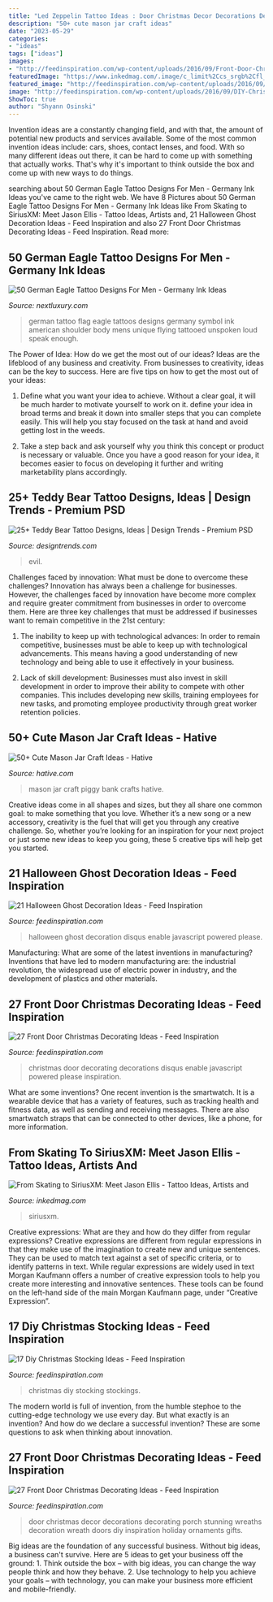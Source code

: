 ```yaml
---
title: "Led Zeppelin Tattoo Ideas : Door Christmas Decor Decorations Decorating Porch Stunning Wreaths Decoration Wreath Doors Diy Inspiration Holiday Ornaments Gifts"
description: "50+ cute mason jar craft ideas"
date: "2023-05-29"
categories:
- "ideas"
tags: ["ideas"]
images:
- "http://feedinspiration.com/wp-content/uploads/2016/09/Front-Door-Christmas-Decorations.jpg"
featuredImage: "https://www.inkedmag.com/.image/c_limit%2Ccs_srgb%2Cfl_progressive%2Cq_auto:good%2Cw_700/MTY0ODQ1MjM1MDgyMzcyMTkx/964a7692.jpg"
featured_image: "http://feedinspiration.com/wp-content/uploads/2016/09/DIY-Christmas-Stockings-1.jpg"
image: "http://feedinspiration.com/wp-content/uploads/2016/09/DIY-Christmas-Stockings-1.jpg"
ShowToc: true
author: "Shyann Osinski"
---
```



Invention ideas are a constantly changing field, and with that, the amount of potential new products and services available. Some of the most common invention ideas include: cars, shoes, contact lenses, and food. With so many different ideas out there, it can be hard to come up with something that actually works. That's why it's important to think outside the box and come up with new ways to do things.

	

		
searching about 50 German Eagle Tattoo Designs For Men - Germany Ink Ideas you've came to the right web. We have 8 Pictures about 50 German Eagle Tattoo Designs For Men - Germany Ink Ideas like From Skating to SiriusXM: Meet Jason Ellis - Tattoo Ideas, Artists and, 21 Halloween Ghost Decoration Ideas - Feed Inspiration and also 27 Front Door Christmas Decorating Ideas - Feed Inspiration. Read more:
		
    
## 50 German Eagle Tattoo Designs For Men - Germany Ink Ideas

<img loading=lazy src="http://nextluxury.com/wp-content/uploads/german-flag-with-flying-eagle-mens-shoulder-tattoo.jpg" onerror="this.onerror=null;this.src='https://tse3.mm.bing.net/th?id=OIP.8C4wWpju5iUB4cYMM85KfgHaHa&amp;pid=15.1';" alt="50 German Eagle Tattoo Designs For Men - Germany Ink Ideas">

_Source: nextluxury.com_

>german tattoo flag eagle tattoos designs germany symbol ink american shoulder body mens unique flying tattooed unspoken loud speak enough. 

	

The Power of Idea: How do we get the most out of our ideas?
Ideas are the lifeblood of any business and creativity. From businesses to creativity, ideas can be the key to success. Here are five tips on how to get the most out of your ideas:
1. Define what you want your idea to achieve. Without a clear goal, it will be much harder to motivate yourself to work on it. define your idea in broad terms and break it down into smaller steps that you can complete easily. This will help you stay focused on the task at hand and avoid getting lost in the weeds.

2. Take a step back and ask yourself why you think this concept or product is necessary or valuable. Once you have a good reason for your idea, it becomes easier to focus on developing it further and writing marketability plans accordingly.

    
## 25+ Teddy Bear Tattoo Designs, Ideas | Design Trends - Premium PSD

<img loading=lazy src="https://images.designtrends.com/wp-content/uploads/2016/03/08112356/Evil-Tattoo-of-Teddy-Bear.jpg" onerror="this.onerror=null;this.src='https://tse4.mm.bing.net/th?id=OIP.m-5gmlQUMOdwQ6XT3ZjnRQHaHa&amp;pid=15.1';" alt="25+ Teddy Bear Tattoo Designs, Ideas | Design Trends - Premium PSD">

_Source: designtrends.com_

>evil. 

	

Challenges faced by innovation: What must be done to overcome these challenges?
Innovation has always been a challenge for businesses. However, the challenges faced by innovation have become more complex and require greater commitment from businesses in order to overcome them. Here are three key challenges that must be addressed if businesses want to remain competitive in the 21st century:
1. The inability to keep up with technological advances: In order to remain competitive, businesses must be able to keep up with technological advancements. This means having a good understanding of new technology and being able to use it effectively in your business.

2. Lack of skill development: Businesses must also invest in skill development in order to improve their ability to compete with other companies. This includes developing new skills, training employees for new tasks, and promoting employee productivity through great worker retention policies.


    
## 50+ Cute Mason Jar Craft Ideas - Hative

<img loading=lazy src="https://hative.com/wp-content/uploads/2014/02/mason-jar-crafts/mason-jar-craft-of-piggy-bank-2.jpg" onerror="this.onerror=null;this.src='https://tse1.mm.bing.net/th?id=OIP.MJKQIs7q3Y0bBFAzYQ2eNwHaKX&amp;pid=15.1';" alt="50+ Cute Mason Jar Craft Ideas - Hative">

_Source: hative.com_

>mason jar craft piggy bank crafts hative. 

	

Creative ideas come in all shapes and sizes, but they all share one common goal: to make something that you love. Whether it’s a new song or a new accessory, creativity is the fuel that will get you through any creative challenge. So, whether you’re looking for an inspiration for your next project or just some new ideas to keep you going, these 5 creative tips will help get you started.

    
## 21 Halloween Ghost Decoration Ideas - Feed Inspiration

<img loading=lazy src="http://feedinspiration.com/wp-content/uploads/2016/09/Halloween-Ghost-Decoration.jpg" onerror="this.onerror=null;this.src='https://tse1.mm.bing.net/th?id=OIP.Q5cxhq5ePfFh65way0NUbwHaKQ&amp;pid=15.1';" alt="21 Halloween Ghost Decoration Ideas - Feed Inspiration">

_Source: feedinspiration.com_

>halloween ghost decoration disqus enable javascript powered please. 

	

Manufacturing: What are some of the latest inventions in manufacturing?
Inventions that have led to modern manufacturing are: the industrial revolution, the widespread use of electric power in industry, and the development of plastics and other materials.

    
## 27 Front Door Christmas Decorating Ideas - Feed Inspiration

<img loading=lazy src="http://feedinspiration.com/wp-content/uploads/2016/09/Front-Door-Christmas-Decorations.jpg" onerror="this.onerror=null;this.src='https://tse3.mm.bing.net/th?id=OIP.tu_h0feqi1Yeq20fsUyISwHaLJ&amp;pid=15.1';" alt="27 Front Door Christmas Decorating Ideas - Feed Inspiration">

_Source: feedinspiration.com_

>christmas door decorating decorations disqus enable javascript powered please inspiration. 

	

What are some inventions?
One recent invention is the smartwatch. It is a wearable device that has a variety of features, such as tracking health and fitness data, as well as sending and receiving messages. There are also smartwatch straps that can be connected to other devices, like a phone, for more information.

    
## From Skating To SiriusXM: Meet Jason Ellis - Tattoo Ideas, Artists And

<img loading=lazy src="https://www.inkedmag.com/.image/c_limit%2Ccs_srgb%2Cfl_progressive%2Cq_auto:good%2Cw_700/MTY0ODQ1MjM1MDgyMzcyMTkx/964a7692.jpg" onerror="this.onerror=null;this.src='https://tse2.mm.bing.net/th?id=OIP.TH2XPLPqaMjLdCW1pzdZMAHaLH&amp;pid=15.1';" alt="From Skating to SiriusXM: Meet Jason Ellis - Tattoo Ideas, Artists and">

_Source: inkedmag.com_

>siriusxm. 

	

Creative expressions: What are they and how do they differ from regular expressions?
Creative expressions are different from regular expressions in that they make use of the imagination to create new and unique sentences. They can be used to match text against a set of specific criteria, or to identify patterns in text.
While regular expressions are widely used in text Morgan Kaufmann offers a number of creative expression tools to help you create more interesting and innovative sentences. These tools can be found on the left-hand side of the main Morgan Kaufmann page, under “Creative Expression”.

    
## 17 Diy Christmas Stocking Ideas - Feed Inspiration

<img loading=lazy src="http://feedinspiration.com/wp-content/uploads/2016/09/DIY-Christmas-Stockings-1.jpg" onerror="this.onerror=null;this.src='https://tse2.mm.bing.net/th?id=OIP.FPbvOdmPTiWZ8TBFKwz3egHaLH&amp;pid=15.1';" alt="17 Diy Christmas Stocking Ideas - Feed Inspiration">

_Source: feedinspiration.com_

>christmas diy stocking stockings. 

	

The modern world is full of invention, from the humble stephoe to the cutting-edge technology we use every day. But what exactly is an invention? And how do we declare a successful invention? These are some questions to ask when thinking about innovation.

    
## 27 Front Door Christmas Decorating Ideas - Feed Inspiration

<img loading=lazy src="http://feedinspiration.com/wp-content/uploads/2016/09/christmas-front-door-decor-idea.jpg" onerror="this.onerror=null;this.src='https://tse2.mm.bing.net/th?id=OIP.s4IXjdWrRayjp0wuU55k5QHaKw&amp;pid=15.1';" alt="27 Front Door Christmas Decorating Ideas - Feed Inspiration">

_Source: feedinspiration.com_

>door christmas decor decorations decorating porch stunning wreaths decoration wreath doors diy inspiration holiday ornaments gifts. 

	

Big ideas are the foundation of any successful business. Without big ideas, a business can't survive. Here are 5 ideas to get your business off the ground: 1. Think outside the box – with big ideas, you can change the way people think and how they behave. 2. Use technology to help you achieve your goals – with technology, you can make your business more efficient and mobile-friendly. 
